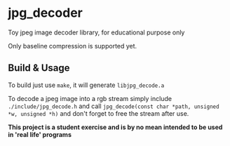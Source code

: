 # jpg_decoder
Toy jpeg image decoder library, for educational purpose only

Only baseline compression is supported yet.

## Build & Usage

To build just use `make`, it will generate `libjpg_decode.a`

To decode a jpeg image into a rgb stream simply include `./include/jpg_decode.h` and call `jpg_decode(const char *path, unsigned *w, unsigned *h)` and don't forget to free the stream after use.

**This project is a student exercise and is by no mean intended to be used in 'real life' programs**

